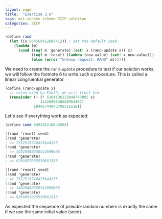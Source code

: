 ```yaml
---
layout: page
title:  "Exercise 3.6"
tags: mit-scheme scheme SICP solution
categories: SICP
---
```

```scheme
(define rand
  (let ((x 564568412687412)) ; set the default seed 
    (lambda (m)
      (cond ((eq? m 'generate) (set! x (rand-update x)) x)
            ((eq? m 'reset) (lambda (new-value) (set! x new-value)))
            (else (error "Unknow request: RAND" m))))))
```
We need to create the `rand-update` procedure to test if our solution works, we will follow the footnote 6 to write such a procedure. This is called a linear congruential generator.
```scheme
(define (rand-update x)
  ;; value used by Knuth, we will trust him
  (remainder (+ (* 6364136223846793005 x)
                1442695040888963407)
             18446744073709551616))
```
Let's see if everything work as expected:
```scheme
(define seed 849435216543568)

((rand 'reset) seed)
(rand 'generate)
; => 7312519740415644255
(rand 'generate)
; => 14028490350542609666
(rand 'generate)
; => 9268857025530681513

((rand 'reset) seed)
(rand 'generate)
; => 7312519740415644255
(rand 'generate)
; => 14028490350542609666
(rand 'generate)
; => 9268857025530681513
```
As expected the sequence of pseudo-random numbers is exactly the same if we use the same initial value (seed).
